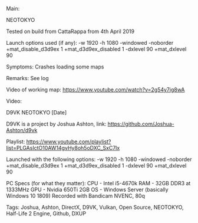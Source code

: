 Main:

NEOTOKYO

Tested on build from CattaRappa from 4th April 2019

Launch options used (if any):
-w 1920 -h 1080 -windowed -noborder +mat_disable_d3d9ex 1 +mat_d3d9ex_disabled 1 -dxlevel 90 +mat_dxlevel 90

Symptoms:
Crashes loading some maps

Remarks:
See log

Video of working map:
https://www.youtube.com/watch?v=2g54y7ig8wA

Video:

D9VK NEOTOKYO [Date]

D9VK is a project by Joshua Ashton, link:
https://github.com/Joshua-Ashton/d9vk

Playlist:
https://www.youtube.com/playlist?list=PLGAsIctO10AW14gvHy8oh5oDXC_SxC7lx

Launched with the following options:
-w 1920 -h 1080 -windowed -noborder +mat_disable_d3d9ex 1 +mat_d3d9ex_disabled 1 -dxlevel 90 +mat_dxlevel 90

PC Specs (for what they matter):
CPU - Intel i5-4670k
RAM - 32GB DDR3 at 1333MHz
GPU - Nvidia 650Ti 2GB
OS - Windows Server (basically Windows 10 1809)
Recorded with Bandicam NVENC, 80q


Tags:
Joshua, Ashton, DirectX, D9VK, Vulkan, Open Source, NEOTOKYO, Half-Life 2 Engine, Github, DXUP
